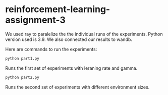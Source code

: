 # reinforcement-learning-assignment-3
We used ray to paralelize the the individual runs of the experiments.
Python version used is 3.9.
We also connected our results to wandb.


Here are commands to run the experiments:


```bash
python part1.py
```
Runs the first set of experiments with leraning rate and gamma.


```bash
python part2.py
```
Runs the second set of experiments with different environment sizes. 
